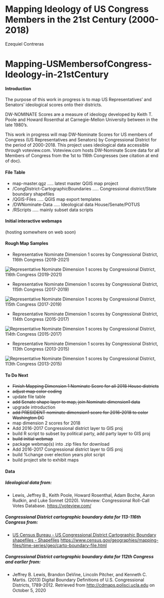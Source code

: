 Mapping Ideology of US Congress Members in the 21st Century (2000-2018)
================
Ezequiel Contreras

# Mapping-USMembersofCongress-Ideology-in-21stCentury

#### Introduction

The purpose of this work in progress is to map US Representatives’ and
Senators’ ideological scores onto their districts.

DW-NOMINATE Scores are a measure of ideology developed by Keith T. Poole
and Howard Rosenthal at Carnegie-Mellon University between in the late
1980’s.

This work in progress will map DW-Nominate Scores for US members of
Congress (US Representatives and Senators) by Congressional District for
the period of 2000-2018. This project uses ideological data accessible
through voteview.com. Voteview.com hosts DW-Nominate Score data for all
Members of Congress from the 1st to 116th Congresses (see citation at
end of doc).

#### File Table

  - map-master.qgz ….. latest master QGIS map project
  - /CongDistrict-CartographicBoundaries ….. Congressional
    district/State boundary shapefiles
  - /QGIS-Files ….. QGIS map export templates
  - /DWNominate-Data ….. Ideological data House/Senate/POTUS
  - /RScripts ….. mainly subset data scripts

#### Initial interactive webmaps

(hosting somewhere on web soon)

#### Rough Map Samples

  - Representative Nominate Dimension 1 scores by Congressional
    District, 116th Congress (2019-2021)

![Representative Nominate Dimension 1 scores by Congressional District,
116th Congress (2019-2021)](maps_png/nl_116_MasterView_Massive.png)

  - Representative Nominate Dimension 1 scores by Congressional
    District, 115th Congress (2017-2019)

![Representative Nominate Dimension 1 scores by Congressional District,
115th Congress (2017-2019)](maps_png/nl_115_MasterView_Massive.png)

  - Representative Nominate Dimension 1 scores by Congressional
    District, 114th Congress (2015-2017)

![Representative Nominate Dimension 1 scores by Congressional District,
114th Congress (2015-2017)](maps_png/nl_114_MasterView_Massive.png)

  - Representative Nominate Dimension 1 scores by Congressional
    District, 113th Congress (2013-2015)

![Representative Nominate Dimension 1 scores by Congressional District,
113th Congress (2013-2015)](maps_png/nl_113_MasterView_Massive.png)

#### To Do Next

  - ~~Finish Mapping Dimension 1 Nominate Score for all 2018 House
    districts~~
  - ~~adjust map color coding~~
  - update file table
  - ~~add Senate shape layer to map, join Nominate dimension1 data~~
  - upgrade introduction
  - ~~add PRESIDENT nominate dimension1 score for 2016-2018 to color
    Washington DC~~
  - map dimension 2 scores for 2018
  - Add 2016-2017 Congressional district layer to GIS proj
  - build R script to subset by political party, add party layer to GIS
    proj
  - ~~build initial webmap~~
  - package webmap(s) into .zip files for download
  - Add 2016-2017 Congressional district layer to GIS proj
  - build %change over election years plot script
  - build project site to exhibit maps

#### Data

##### Ideological data from:

  - Lewis, Jeffrey B., Keith Poole, Howard Rosenthal, Adam Boche, Aaron
    Rudkin, and Luke Sonnet (2020). Voteview: Congressional Roll-Call
    Votes Database. <https://voteview.com/>

##### Congressional District cartographic boundary data for 113-116th Congress from:

  - [US Census Bureau - US Congressional District Cartographic Boundary
    shapefiles -
    Shapefiles](https://www.census.gov/geographies/mapping-files/time-series/geo/carto-boundary-file.html)
    <https://www.census.gov/geographies/mapping-files/time-series/geo/carto-boundary-file.html>

##### Congressional District cartographic boundary data for 112th Congress and earlier from:

  - Jeffrey B. Lewis, Brandon DeVine, Lincoln Pitcher, and Kenneth C.
    Martis. (2013) Digital Boundary Definitions of U.S. Congressional
    Districts, 1789-2012. Retrieved from
    <http://cdmaps.polisci.ucla.edu> on October 5, 2020

